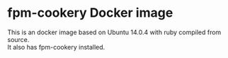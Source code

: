 # fpm-cookery Docker image

This is an docker image  based on Ubuntu 14.0.4 with ruby compiled from source.  
It also has fpm-cookery installed.
